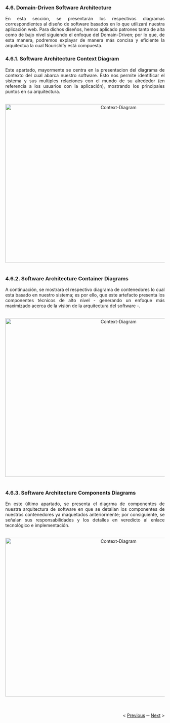 <h3>4.6. Domain-Driven Software Architecture</h3>

<div align="justify">
<p>En esta sección, se presentarán los respectivos diagramas correspondientes al diseño de software basados en lo que utilizará nuestra aplicación web. Para dichos diseños, hemos aplicado patrones tanto de alta como de bajo nivel siguiendo el enfoque del Domain-Driven; por lo que, de esta manera, podremos explayar de manera más concisa y eficiente la arquitectua la cual Nourishify está compuesta. </p>
</div>

<h3>4.6.1. Software Architecture Context Diagram</h3>

<div align="justify">
<p>Este apartado, mayormente se centra en la presentacion del diagrama de contexto del cual abarca nuestro software. Esto nos permite identificar el sistema y sus multiples relaciones con el mundo de su alrededor (en referencia a los usuarios con la aplicación), mostrando los principales puntos en su arquitectura.</p>
</div>

<br>

<div align="center">
<img src="https://i.ibb.co/yRT4gmY/imagen-2023-09-07-160743689.png" alt="Context-Diagram" style="width:700px;height:500px">
</div>

<br>

<h3>4.6.2. Software Architecture Container Diagrams</h3>

<div align="justify">
<p>A continuación, se mostrará el respectivo diagrama de contenedores lo cual esta basado en nuestro sistema; es por ello, que este artefacto presenta los componentes técnicos de alto nivel - generando un enfoque más maximizado acerca de la visión de la arquitectura del software -.</p>
</div>

<br>

<div align="center">
<img src="https://i.ibb.co/k662Xbm/imagen-2023-09-07-162010919.png" alt="Context-Diagram" style="width:700px;height:500px">
</div>

<br>

<h3>4.6.3. Software Architecture Components Diagrams</h3>

<div align="justify">
<p>En este último apartado, se presenta el diagrma de componentes de nuestra arquitectura de software en que se detallan los componentes  de nuestros contenedores ya maquetados anteriormente; por consiguiente, se señalan sus responsabilidades y los detalles en veredicto al enlace tecnológico e implementación.</p>
</div>

<br>

<div align="center">
<img src="https://i.ibb.co/xXCKZSb/imagen-2023-09-07-163026879.png" alt="Context-Diagram" style="width:700px;height:500px">
</div>

<br>

<div display="flex" align="right" >
   </br></br>
   &lt;
   <a href="./5-web-app-prototyping.md">Previous</a>
   &boxh;
   <a href="./7-software-object-oriented-design.md">Next</a>
   &gt;
   </br></br>
</div>
